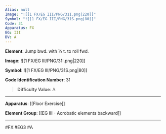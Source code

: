 ```yaml
---
Alias: null
Image: "![[1 FX/EG III/PNG/31I.png|220]]"
Symbol: "![[1 FX/EG III/PNG/31S.png|80]]"
Code: 31
Apparatus: FX
EG: III
DV: A
---
```

**Element**: Jump bwd. with 1⁄2 t. to roll fwd.

**Image**:
![[1 FX/EG III/PNG/31I.png|220]]

**Symbol**:
![[1 FX/EG III/PNG/31S.png|80]]

**Code Identification Number**: 31

>**Difficulty Value**: A

___
**Apparatus**: [[Floor Exercise]]

**Element Group**: [[EG III - Acrobatic elements backward]]
___
#FX #EG3 #A

